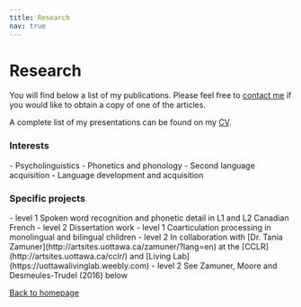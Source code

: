 ```yaml
---
title: Research
nav: true
---
```


<h1>Research</h1>

You will find below a list of my publications. Please feel free to [contact me](mailto:fdesm014@uottawa.ca) if you would like to obtain a copy of one of the articles.

A complete list of my presentations can be found on my [CV](https://felixdtrudel.github.io/CVeng.pdf).

<h3>Interests</h3>
- Psycholinguistics
- Phonetics and phonology
- Second language acquisition
- Language development and acquisition

<h3>Specific projects</h3>
- level 1 Spoken word recognition and phonetic detail in L1 and L2 Canadian French
- level 2 Dissertation work
- level 1 Coarticulation processing in monolingual and bilingual children
- level 2 In collaboration with [Dr. Tania Zamuner](http://artsites.uottawa.ca/zamuner/?lang=en) at the [CCLR](http://artsites.uottawa.ca/cclr/) and [Living Lab](https://uottawalivinglab.weebly.com)
- level 2 See Zamuner, Moore and Desmeules-Trudel (2016) below


[Back to homepage](https://felixdtrudel.github.io/index.html)

